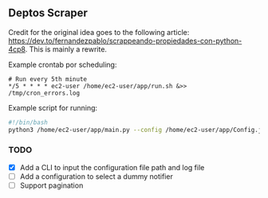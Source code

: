 ## Deptos Scraper

Credit for the original idea goes to the following article: https://dev.to/fernandezpablo/scrappeando-propiedades-con-python-4cp8. This is mainly a rewrite.

Example crontab por scheduling:
```
# Run every 5th minute
*/5 * * * * ec2-user /home/ec2-user/app/run.sh &>> /tmp/cron_errors.log
```

Example script for running:
```bash
#!/bin/bash
python3 /home/ec2-user/app/main.py --config /home/ec2-user/app/Config.json --log /home/ec2-user/app/app.log
```

### TODO
- [X] Add a CLI to input the configuration file path and log file
- [ ] Add a configuration to select a dummy notifier
- [ ] Support pagination